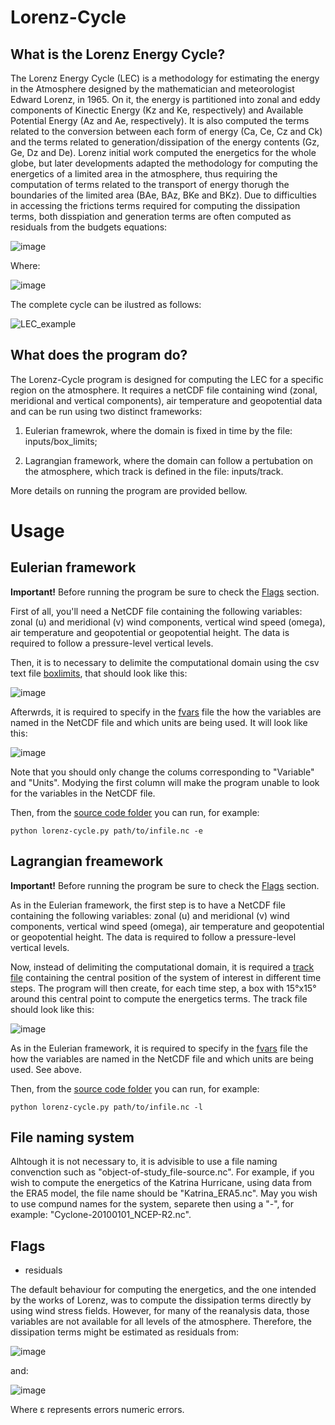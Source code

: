 # Lorenz-Cycle

## What is the Lorenz Energy Cycle?

The Lorenz Energy Cycle (LEC) is a methodology for estimating the energy in the Atmosphere designed by the mathematician and meteorologist Edward Lorenz, in 1965. On it, the energy is partitioned into zonal and eddy components of Kinectic Energy (Kz and Ke, respectively) and Available Potential Energy (Az and Ae, respectively). It is also computed the terms related to the conversion between each form of energy (Ca, Ce, Cz and Ck) and the terms related to generation/dissipation of the energy contents (Gz, Ge, Dz and De). Lorenz initial work computed the energetics for the whole globe, but later developments adapted the methodology for computing the energetics of a limited area in the atmosphere, thus requiring the computation of terms related to the transport of energy thorugh the boundaries of the limited area (BAe, BAz, BKe and BKz). Due to difficulties in accessing the frictions terms required for computing the dissipation terms, both disspiation and generation terms are often computed as residuals from the budgets equations:

![image](https://user-images.githubusercontent.com/56005607/210858922-1d29f3b9-2446-422e-87c4-2dc5c4ced361.png)

Where:

![image](https://user-images.githubusercontent.com/56005607/210859000-07af27c1-0295-4c48-bf7c-1432100bdf60.png)

The complete cycle can be ilustred as follows:


![LEC_example](https://user-images.githubusercontent.com/56005607/210855570-d3272989-8871-4a20-996f-e373f73934c5.png)


## What does the program do?

The Lorenz-Cycle program is designed for computing the LEC for a specific region on the atmosphere. It requires a netCDF file containing wind (zonal, meridional and vertical components), air temperature and geopotential data and can be run using two distinct frameworks:

1. Eulerian framewrok, where the domain is fixed in time by the file: inputs/box_limits; 

2. Lagrangian framework, where the domain can follow a pertubation on the atmosphere, which track is defined in the file: inputs/track. 

More details on running the program are provided bellow.

# Usage

## Eulerian framework

**Important!** Before running the program be sure to check the [Flags](#Flags) section.

First of all, you'll need a NetCDF file containing the following variables: zonal (u) and meridional (v) wind components, vertical wind speed (omega), air temperature and geopotential or geopotential height. The data is required to follow a pressure-level vertical levels.

Then, it is to necessary to delimite the computational domain using the csv text file [boxlimits](inputs/box_limits), that should look like this:

![image](https://user-images.githubusercontent.com/56005607/206709581-34ebe0a7-ff45-4bd4-86e0-8cce8dde91ea.png)

Afterwrds, it is required to specify in the [fvars](inputs/fvars) file the how the variables are named in the NetCDF file and which units are being used. It will look like this:  

![image](https://user-images.githubusercontent.com/56005607/206711679-7882169f-6c67-44ec-ba2d-a846d8cbeb76.png)

Note that you should only change the colums corresponding to "Variable" and "Units". Modying the first column will make the program unable to look for the variables in the NetCDF file.

Then, from the [source code folder](src) you can run, for example:

```
python lorenz-cycle.py path/to/infile.nc -e
```

## Lagrangian freamework

**Important!** Before running the program be sure to check the [Flags](#Flags) section.

As in the Eulerian framework, the first step is to have a NetCDF file containing the following variables: zonal (u) and meridional (v) wind components, vertical wind speed (omega), air temperature and geopotential or geopotential height. The data is required to follow a pressure-level vertical levels.

Now, instead of delimiting the computational domain, it is required a [track file](inputs/track) containing the central position of the system of interest in different time steps. The program will then create, for each time step, a box with 15°x15° around this central point to compute the energetics terms. The track file should look like this:

![image](https://user-images.githubusercontent.com/56005607/206721056-61fa32ce-aa5d-4f16-af28-c46ac2a9bf88.png)

As in the Eulerian framework, it is required to specify in the [fvars](inputs/fvars) file the how the variables are named in the NetCDF file and which units are being used. See above. 

Then, from the [source code folder](src) you can run, for example:

```
python lorenz-cycle.py path/to/infile.nc -l
```

## File naming system

Alhtough it is not necessary to, it is advisible to use a file naming convenction such as "object-of-study_file-source.nc". For example, if you wish to compute the energetics of the Katrina Hurricane, using data from the ERA5 model, the file name should be "Katrina_ERA5.nc". May you wish to use compund names for the system, separete then using a "-", for example: "Cyclone-20100101_NCEP-R2.nc".


## Flags

- residuals

The default behaviour for computing the energetics, and the one intended by the works of Lorenz, was to compute the dissipation terms directly by using wind stress fields. However, for many of the reanalysis data, those variables are not available for all levels of the atmosphere. Therefore, the dissipation terms might be estimated as residuals from:

![image](https://user-images.githubusercontent.com/56005607/206728409-b95deaae-50c8-49e4-bce1-b27e8aed628a.png)

and:

![image](https://user-images.githubusercontent.com/56005607/206728023-615c5d3b-6065-47b6-b15c-fffbfabb356e.png)

Where ε represents errors numeric errors.


